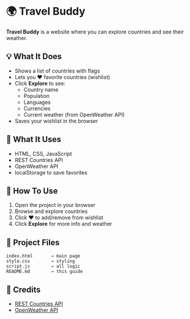 # 🌍 Travel Buddy
**Travel Buddy** is a website where you can explore countries and see their weather.

## 💡 What It Does
* Shows a list of countries with flags
* Lets you ❤️ favorite countries (wishlist)
* Click **Explore** to see:
  * Country name
  * Population
  * Languages
  * Currencies
  * Current weather (from OpenWeather API)
* Saves your wishlist in the browser

## 💁 What It Uses
* HTML, CSS, JavaScript
* REST Countries API
* OpenWeather API
* localStorage to save favorites

## 🚀 How To Use
1. Open the project in your browser
2. Browse and explore countries
3. Click ❤️ to add/remove from wishlist
4. Click **Explore** for more info and weather


## :file_folder: Project Files
```
index.html       → main page 
style.css        → styling 
script.js        → all logic 
README.md        → this guide
```

## 🙌 Credits
* [REST Countries API](https://restcountries.com)
* [OpenWeather API](https://openweathermap.org)
